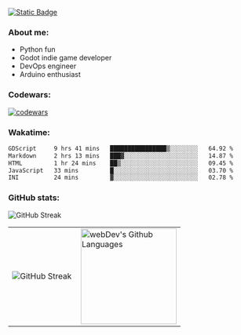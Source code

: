 [![Static Badge](https://img.shields.io/badge/Telegram-blue?style=flat&logo=telegram&link=https://t.me/sfkulagin)](https://t.me/sfkulagin)
### About me:

- Python fun
- Godot indie game developer
- DevOps engineer
- Arduino enthusiast

### Codewars:

[![codewars](https://www.codewars.com/users/talkafk/badges/large)](https://www.codewars.com/users/talkafk)

### Wakatime:

<!--START_SECTION:waka-->

```txt
GDScript     9 hrs 41 mins   ████████████████▒░░░░░░░░   64.92 %
Markdown     2 hrs 13 mins   ███▓░░░░░░░░░░░░░░░░░░░░░   14.87 %
HTML         1 hr 24 mins    ██▒░░░░░░░░░░░░░░░░░░░░░░   09.45 %
JavaScript   33 mins         █░░░░░░░░░░░░░░░░░░░░░░░░   03.70 %
INI          24 mins         ▓░░░░░░░░░░░░░░░░░░░░░░░░   02.78 %
```

<!--END_SECTION:waka-->

### GitHub stats:
![GitHub Streak](https://github-readme-stats.vercel.app/api?username=talkafk&theme=dark)
<table style="border: 0;">
  <tr>
    <td>
      <img src="https://github-readme-streak-stats-eight.vercel.app/?user=talkafk&theme=dark&short_numbers=true" alt="GitHub Streak" />
    </td>
    <td>
      <img height="195px" align="right" alt="webDev's Github Languages" src="https://github-readme-stats.vercel.app/api/top-langs/?username=talkafk&layout=donut&theme=dark" />
    </td>
  </tr>
</table>
